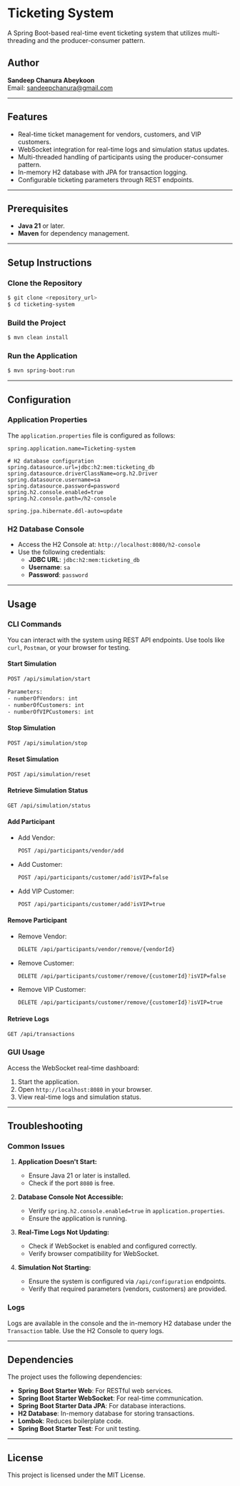 # Ticketing System

A Spring Boot-based real-time event ticketing system that utilizes multi-threading and the producer-consumer pattern.

## Author
**Sandeep Chanura Abeykoon**  
Email: sandeepchanura@gmail.com

---

## Features
- Real-time ticket management for vendors, customers, and VIP customers.
- WebSocket integration for real-time logs and simulation status updates.
- Multi-threaded handling of participants using the producer-consumer pattern.
- In-memory H2 database with JPA for transaction logging.
- Configurable ticketing parameters through REST endpoints.

---

## Prerequisites
- **Java 21** or later.
- **Maven** for dependency management.

---

## Setup Instructions

### Clone the Repository
```bash
$ git clone <repository_url>
$ cd ticketing-system
```

### Build the Project
```bash
$ mvn clean install
```

### Run the Application
```bash
$ mvn spring-boot:run
```

---

## Configuration

### Application Properties
The `application.properties` file is configured as follows:

```properties
spring.application.name=Ticketing-system

# H2 database configuration
spring.datasource.url=jdbc:h2:mem:ticketing_db
spring.datasource.driverClassName=org.h2.Driver
spring.datasource.username=sa
spring.datasource.password=password
spring.h2.console.enabled=true
spring.h2.console.path=/h2-console

spring.jpa.hibernate.ddl-auto=update
```

### H2 Database Console
- Access the H2 Console at: `http://localhost:8080/h2-console`
- Use the following credentials:
    - **JDBC URL**: `jdbc:h2:mem:ticketing_db`
    - **Username**: `sa`
    - **Password**: `password`

---

## Usage

### CLI Commands
You can interact with the system using REST API endpoints. Use tools like `curl`, `Postman`, or your browser for testing.

#### Start Simulation
```bash
POST /api/simulation/start

Parameters:
- numberOfVendors: int
- numberOfCustomers: int
- numberOfVIPCustomers: int
```

#### Stop Simulation
```bash
POST /api/simulation/stop
```

#### Reset Simulation
```bash
POST /api/simulation/reset
```

#### Retrieve Simulation Status
```bash
GET /api/simulation/status
```

#### Add Participant
- Add Vendor:
  ```bash
  POST /api/participants/vendor/add
  ```

- Add Customer:
  ```bash
  POST /api/participants/customer/add?isVIP=false
  ```

- Add VIP Customer:
  ```bash
  POST /api/participants/customer/add?isVIP=true
  ```

#### Remove Participant
- Remove Vendor:
  ```bash
  DELETE /api/participants/vendor/remove/{vendorId}
  ```

- Remove Customer:
  ```bash
  DELETE /api/participants/customer/remove/{customerId}?isVIP=false
  ```

- Remove VIP Customer:
  ```bash
  DELETE /api/participants/customer/remove/{customerId}?isVIP=true
  ```

#### Retrieve Logs
```bash
GET /api/transactions
```

### GUI Usage
Access the WebSocket real-time dashboard:
1. Start the application.
2. Open `http://localhost:8080` in your browser.
3. View real-time logs and simulation status.

---

## Troubleshooting

### Common Issues

1. **Application Doesn't Start:**
    - Ensure Java 21 or later is installed.
    - Check if the port `8080` is free.

2. **Database Console Not Accessible:**
    - Verify `spring.h2.console.enabled=true` in `application.properties`.
    - Ensure the application is running.

3. **Real-Time Logs Not Updating:**
    - Check if WebSocket is enabled and configured correctly.
    - Verify browser compatibility for WebSocket.

4. **Simulation Not Starting:**
    - Ensure the system is configured via `/api/configuration` endpoints.
    - Verify that required parameters (vendors, customers) are provided.

### Logs
Logs are available in the console and the in-memory H2 database under the `Transaction` table. Use the H2 Console to query logs.

---

## Dependencies

The project uses the following dependencies:

- **Spring Boot Starter Web**: For RESTful web services.
- **Spring Boot Starter WebSocket**: For real-time communication.
- **Spring Boot Starter Data JPA**: For database interactions.
- **H2 Database**: In-memory database for storing transactions.
- **Lombok**: Reduces boilerplate code.
- **Spring Boot Starter Test**: For unit testing.

---

## License
This project is licensed under the MIT License.

